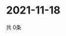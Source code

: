 # 2021-11-18
  共 0条

  <!-- BEGIN -->
  <!-- 最后更新时间Thu Nov 18 2021 15:03:33 GMT+0000 (Coordinated Universal Time) -->
  
  <!-- END -->
  
  